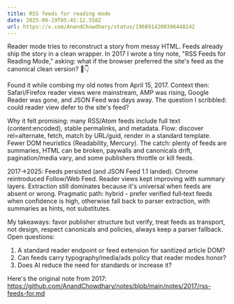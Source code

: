 ```yaml
---
title: RSS feeds for reading mode
date: 2025-09-19T05:45:12.558Z
url: https://x.com/AnandChowdhary/status/1968914200396448242
---
```


Reader mode tries to reconstruct a story from messy HTML. Feeds already ship the story in a clean wrapper. In 2017 I wrote a tiny note, "RSS Feeds for Reading Mode," asking: what if the browser preferred the site's feed as the canonical clean version? 📡👇  
  
Found it while combing my old notes from April 15, 2017\. Context then: Safari/Firefox reader views were mainstream, AMP was rising, Google Reader was gone, and JSON Feed was days away. The question I scribbled: could reader view defer to the site's feed?  
  
Why it felt promising: many RSS/Atom feeds include full text (content:encoded), stable permalinks, and metadata. Flow: discover rel=alternate, fetch, match by URL/guid, render in a standard template. Fewer DOM heuristics (Readability, Mercury). The catch: plenty of feeds are summaries, HTML can be broken, paywalls and canonicals drift, pagination/media vary, and some publishers throttle or kill feeds.  
  
2017→2025: Feeds persisted (and JSON Feed 1.1 landed). Chrome reintroduced Follow/Web Feed. Reader views kept improving with summary layers. Extraction still dominates because it's universal when feeds are absent or wrong. Pragmatic path: hybrid - prefer verified full‑text feeds when confidence is high, otherwise fall back to parser extraction, with summaries as hints, not substitutes.  
  
My takeaways: favor publisher structure but verify, treat feeds as transport, not design, respect canonicals and policies, always keep a parser fallback. Open questions:  
1) A standard reader endpoint or feed extension for sanitized article DOM?  
2) Can feeds carry typography/media/ads policy that reader modes honor?  
3) Does AI reduce the need for standards or increase it?  
  
Here's the original note from 2017: <https://github.com/AnandChowdhary/notes/blob/main/notes/2017/rss-feeds-for.md>
